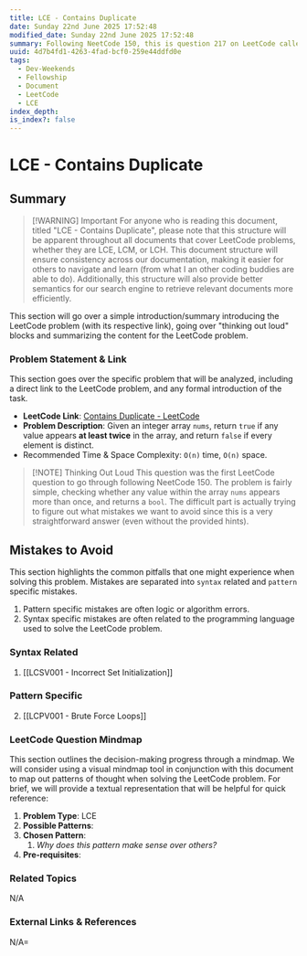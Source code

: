 ```yaml
---
title: LCE - Contains Duplicate
date: Sunday 22nd June 2025 17:52:48
modified_date: Sunday 22nd June 2025 17:52:48
summary: Following NeetCode 150, this is question 217 on LeetCode called "Contains Duplicate".
uuid: 4d7b4fd1-4263-4fad-bcf0-259e44ddfd0e
tags:
  - Dev-Weekends
  - Fellowship
  - Document
  - LeetCode
  - LCE
index_depth: 
is_index?: false
---
```


# LCE - Contains Duplicate

## Summary

> [!WARNING] Important
> For anyone who is reading this document, titled "LCE - Contains Duplicate", please note that this structure will be apparent throughout all documents that cover LeetCode problems, whether they are LCE, LCM, or LCH. This document structure will ensure consistency across our documentation, making it easier for others to navigate and learn (from what I an other coding buddies are able to do). Additionally, this structure will also provide better semantics for our search engine to retrieve relevant documents more efficiently.


This section will go over a simple introduction/summary introducing the LeetCode problem (with its respective link), going over "thinking out loud" blocks and summarizing the content for the LeetCode problem.

### Problem Statement & Link

This section goes over the specific problem that will be analyzed, including a direct link to the LeetCode problem, and any formal introduction of the task.

- **LeetCode Link**: [Contains Duplicate - LeetCode](https://leetcode.com/problems/contains-duplicate/description/)
- **Problem Description**: Given an integer array `nums`, return `true` if any value appears **at least twice** in the array, and return `false` if every element is distinct.
- Recommended Time & Space Complexity: `O(n)` time, `O(n)` space.

> [!NOTE] Thinking Out Loud
> This question was the first LeetCode question to go through following NeetCode 150. The problem is fairly simple, checking whether any value within the array `nums` appears more than once, and returns a `bool`. The difficult part is actually trying to figure out what mistakes we want to avoid since this is a very straightforward answer (even without the provided hints).

## Mistakes to Avoid

This section highlights the common pitfalls that one might experience when solving this problem. Mistakes are separated into `syntax` related  and `pattern` specific mistakes.
1. Pattern specific mistakes are often logic or algorithm errors.
2. Syntax specific mistakes are often related to the programming language used to solve the LeetCode problem.

### Syntax Related

1. [[LCSV001 - Incorrect Set Initialization]]

### Pattern Specific

2. [[LCPV001 - Brute Force Loops]]

### LeetCode Question Mindmap

This section outlines the decision-making progress through a mindmap. We will consider using a visual mindmap tool in conjunction with this document to map out patterns of thought when solving the LeetCode problem. For brief, we will provide a textual representation that will be helpful for quick reference:
1. **Problem Type**: LCE
2. **Possible Patterns**:
3. **Chosen Pattern**:
	1. *Why does this pattern make sense over others?*
4. **Pre-requisites**:

### Related Topics
N/A

### External Links & References
N/A=